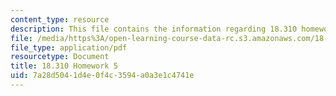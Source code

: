```yaml
---
content_type: resource
description: This file contains the information regarding 18.310 homework 5.
file: /media/https%3A/open-learning-course-data-rc.s3.amazonaws.com/18-310-principles-of-discrete-applied-mathematics-fall-2013/7a28d5041d4e0f4c3594a0a3e1c4741e_MIT18_310F13_Homework5.pdf
file_type: application/pdf
resourcetype: Document
title: 18.310 Homework 5
uid: 7a28d504-1d4e-0f4c-3594-a0a3e1c4741e
---
```

